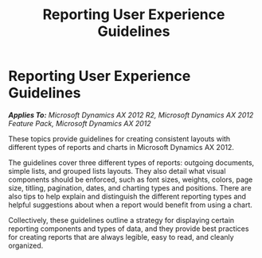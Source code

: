 ﻿---
title: Reporting User Experience Guidelines
TOCTitle: Reporting User Experience Guidelines
ms:assetid: e2465d7f-196b-4511-9fba-08dcb24e6847
ms:mtpsurl: https://msdn.microsoft.com/en-us/library/Gg886612(v=AX.60)
ms:contentKeyID: 35267976
ms.date: 11/07/2012
mtps_version: v=AX.60
f1_keywords:
- UI
- UX
- User interface
---

# Reporting User Experience Guidelines 


_**Applies To:** Microsoft Dynamics AX 2012 R2, Microsoft Dynamics AX 2012 Feature Pack, Microsoft Dynamics AX 2012_

These topics provide guidelines for creating consistent layouts with different types of reports and charts in Microsoft Dynamics AX 2012.

The guidelines cover three different types of reports: outgoing documents, simple lists, and grouped lists layouts. They also detail what visual components should be enforced, such as font sizes, weights, colors, page size, titling, pagination, dates, and charting types and positions. There are also tips to help explain and distinguish the different reporting types and helpful suggestions about when a report would benefit from using a chart.

Collectively, these guidelines outline a strategy for displaying certain reporting components and types of data, and they provide best practices for creating reports that are always legible, easy to read, and cleanly organized.

